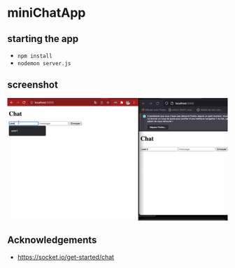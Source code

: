 # miniChatApp

## starting the app
- `npm install`
- `nodemon server.js`

## screenshot

![alt text](https://github.com/shloch/miniChatApp/blob/main/chat.gif)


## Acknowledgements
- https://socket.io/get-started/chat